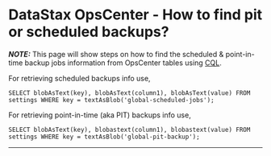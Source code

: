 # DataStax OpsCenter - How to find pit or scheduled backups?

**_NOTE:_** This page will show steps on how to find the scheduled & point-in-time backup jobs information from OpsCenter tables using [CQL](https://docs.datastax.com/en/dse/6.8/cql/).

For retrieving scheduled backups info use,
```
SELECT blobAsText(key), blobAsText(column1), blobAsText(value) FROM settings WHERE key = textAsBlob('global-scheduled-jobs');
```
For retrieving point-in-time (aka PIT) backups info use,
```
SELECT blobAsText(key), blobastext(column1), blobastext(value) FROM settings WHERE key = textAsBlob('global-pit-backup');
```
---